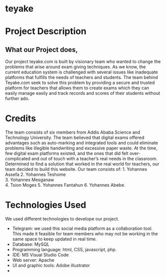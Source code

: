 # teyake
# Project Description
## What our Project does,
Our project teyake.com is built by visionary team who wanted to change the problems that arise around exam giving techniques. As we know, the current education system is challenged with several issues like inadequate platforms that fulfills the needs of teachers and students. The team behind Teyake.com seek to solve this problem by providing a secure and trusted platform for teachers that allows them to create exams which they can easily manage easily and track records and scores of their students without further ado.
# Credits
The team consists of six members from Addis Ababa Science and Technology University. The team believed that digital exams offered advantages such as auto-marking and integrated tools and could eliminate problems like illegible handwriting and excessive paper waste. At the time, few digital exam platforms existed, and the ones that did felt over-complicated and out of touch with a teacher’s real needs in the classroom. Determined to find a solution that worked in the real world for teachers, our  team decided to build this website.
Our team consists of: 
                  1. Yohannes Assefa
                  2. Yohannes Teshome  
                  3. Yohannes Mesganaw   
                  4. Tsion Moges 
                  5. Yohannes Fantahun 
                  6. Yohannes Abebe.
# Technologies Used
We used different technologies to develope our project. 
- Telegram: we used this social media platform as a collaboration tool. This made it feasible for team members who may not be working in the same space to keep updated             in real time.
- Database: MySQL
- Programming language: html, CSS, javascript, php.
- IDE: MS Visual Studio Code
- Web server: Apache
- UI and graphic tools: Adobe illustrator
- 
